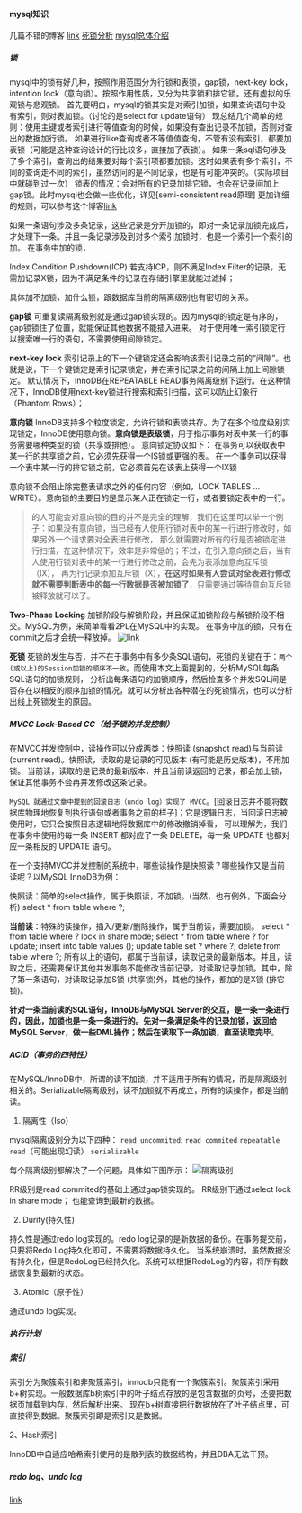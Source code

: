 #### mysql知识

几篇不错的博客  [link](http://hedengcheng.com/?p=771#_Toc374698322)
 [死锁分析](https://www.cnblogs.com/LBSer/p/5183300.html)
 [mysql总体介绍](https://draveness.me/mysql-innodb)

##### 锁

mysql中的锁有好几种，按照作用范围分为行锁和表锁，gap锁，next-key lock，intention lock（意向锁）。按照作用性质，又分为共享锁和排它锁。还有虚拟的乐观锁与悲观锁。
首先要明白，mysql的锁其实是对索引加锁，如果查询语句中没有索引，则对表加锁。（讨论的是select  for update语句）
现总结几个简单的规则：使用主键或者索引进行等值查询的时候，如果没有查出记录不加锁，否则对查出的数据加行锁。
如果进行like查询或者不等值值查询，不管有没有索引，都要加表锁（可能是这种查询设计的行比较多，直接加了表锁）。
如果一条sql语句涉及了多个索引，查询出的结果要对每个索引项都要加锁。这时如果表有多个索引，不同的查询走不同的索引，虽然访问的是不同记录，也是有可能冲突的。（实际项目中就碰到过一次）
锁表的情况：会对所有的记录加排它锁，也会在记录间加上gap锁。此时mysql也会做一些优化，详见[semi-consistent read原理]
更加详细的规则，可以参考这个博客[link](https://blog.csdn.net/claram/article/details/54023216)

如果一条语句涉及多条记录，这些记录是分开加锁的，即对一条记录加锁完成后，才处理下一条。并且一条记录涉及到对多个索引加锁时，也是一个索引一个索引的加。
在事务中加的锁，

Index Condition Pushdown(ICP) 若支持ICP，则不满足Index Filter的记录，无需加记录X锁，因为不满足条件的记录在存储引擎里就能过滤掉；

具体加不加锁，加什么锁，跟数据库当前的隔离级别也有密切的关系。

**gap锁**
可重复读隔离级别就是通过gap锁实现的。因为mysql的锁定是有序的，gap锁锁住了位置，就能保证其他数据不能插入进来。
对于使用唯一索引锁定行以搜索唯一行的语句，不需要使用间隙锁定。

**next-key lock**
索引记录上的下一个键锁定还会影响该索引记录之前的“间隙”。也就是说，下一个键锁定是索引记录锁定，并在索引记录之前的间隔上加上间隙锁定。
默认情况下，InnoDB在REPEATABLE READ事务隔离级别下运行。在这种情况下，InnoDB使用next-key锁进行搜索和索引扫描，这可以防止幻象行（Phantom Rows）；

**意向锁**
InnoDB支持多个粒度锁定，允许行锁和表锁共存。为了在多个粒度级别实现锁定，InnoDB使用意向锁。**意向锁是表级锁**，用于指示事务对表中某一行的事务需要哪种类型的锁（共享或排他）。
意向锁定协议如下：
    在事务可以获取表中某一行的共享锁之前，它必须先获得一个IS锁或更强的表。
    在一个事务可以获得一个表中某一行的排它锁之前，它必须首先在该表上获得一个IX锁

意向锁不会阻止除完整表请求之外的任何内容（例如，LOCK TABLES ... WRITE）。意向锁的主要目的是显示某人正在锁定一行，或者要锁定表中的一行。

> 的人可能会对意向锁的目的并不是完全的理解，我们在这里可以举一个例子：如果没有意向锁，当已经有人使用行锁对表中的某一行进行修改时，如果另外一个请求要对全表进行修改，
那么就需要对所有的行是否被锁定进行扫描，在这种情况下，效率是非常低的；不过，在引入意向锁之后，当有人使用行锁对表中的某一行进行修改之前，会先为表添加意向互斥锁（IX），
再为行记录添加互斥锁（X），**在这时如果有人尝试对全表进行修改就不需要判断表中的每一行数据是否被加锁了**，只需要通过等待意向互斥锁被释放就可以了。

**Two-Phase Locking**
加锁阶段与解锁阶段，并且保证加锁阶段与解锁阶段不相交。MySQL为例，来简单看看2PL在MySQL中的实现。
在事务中加的锁，只有在commit之后才会统一释放掉。
![link](http://www.yupoo.com/photos/hedengcheng/90010758/)

**死锁**
死锁的发生与否，并不在于事务中有多少条SQL语句，死锁的关键在于：`两个(或以上)的Session加锁的顺序不一致`。而使用本文上面提到的，分析MySQL每条SQL语句的加锁规则，
分析出每条语句的加锁顺序，然后检查多个并发SQL间是否存在以相反的顺序加锁的情况，就可以分析出各种潜在的死锁情况，也可以分析出线上死锁发生的原因。


##### MVCC  Lock-Based CC（给予锁的并发控制）

在MVCC并发控制中，读操作可以分成两类：快照读 (snapshot read)与当前读 (current read)。快照读，读取的是记录的可见版本 (有可能是历史版本)，不用加锁。
当前读，读取的是记录的最新版本，并且当前读返回的记录，都会加上锁，保证其他事务不会再并发修改这条记录。

`MySQL 就通过文章中提到的回滚日志（undo log）实现了 MVCC`。[回滚日志并不能将数据库物理地恢复到执行语句或者事务之前的样子]；它是逻辑日志，当回滚日志被使用时，它只会按照日志逻辑地将数据库中的修改撤销掉看，
可以理解为，我们在事务中使用的每一条 INSERT 都对应了一条 DELETE，每一条 UPDATE 也都对应一条相反的 UPDATE 语句。

在一个支持MVCC并发控制的系统中，哪些读操作是快照读？哪些操作又是当前读呢？以MySQL InnoDB为例：

快照读：简单的select操作，属于快照读，不加锁。(当然，也有例外，下面会分析)
select * from table where ?;

**当前读**：特殊的读操作，插入/更新/删除操作，属于当前读，需要加锁。
select * from table where ? lock in share mode;
select * from table where ? for update;
insert into table values ();
update table set ? where ?;
delete from table where ?;
所有以上的语句，都属于当前读，读取记录的最新版本。并且，读取之后，还需要保证其他并发事务不能修改当前记录，对读取记录加锁。其中，除了第一条语句，对读取记录加S锁 (共享锁)外，其他的操作，都加的是X锁 (排它锁)。

**针对一条当前读的SQL语句，InnoDB与MySQL Server的交互，是一条一条进行的，因此，加锁也是一条一条进行的。先对一条满足条件的记录加锁，返回给MySQL Server，做一些DML操作；然后在读取下一条加锁，直至读取完毕**。



##### ACID（事务的四特性）

在MySQL/InnoDB中，所谓的读不加锁，并不适用于所有的情况，而是隔离级别相关的。Serializable隔离级别，读不加锁就不再成立，所有的读操作，都是当前读。

1. 隔离性（Iso）

 mysql隔离级别分为以下四种：
`read uncommited`:
`read commited`
`repeatable read`（可能出现幻读）
`serializable`

每个隔离级别都解决了一个问题，具体如下图所示：
![隔离级别](https://img.draveness.me/2017-08-20-Transaction-Isolation-Matrix.jpg-1000width)

RR级别是read commited的基础上通过gap锁实现的。
RR级别下通过select lock in share mode； 也能查询到最新的数据。

2. Durity(持久性)

持久性是通过redo log实现的。redo log记录的是新数据的备份。在事务提交前，只要将Redo Log持久化即可，不需要将数据持久化。
当系统崩溃时，虽然数据没有持久化，但是RedoLog已经持久化。系统可以根据RedoLog的内容，将所有数据恢复到最新的状态。

3. Atomic（原子性）

通过undo log实现。


##### 执行计划

##### 索引

索引分为聚簇索引和非聚簇索引，innodb只能有一个聚簇索引。聚簇索引采用b+树实现。一般数据库b树索引中的叶子结点存放的是包含数据的页号，还要把数据页加载到内存，然后解析出来。
现在b+树直接把行数据放在了叶子结点里，可直接得到数据。聚簇索引即是索引又是数据。

2、Hash索引

InnoDB中自适应哈希索引使用的是散列表的数据结构，并且DBA无法干预。


#####  redo log、undo log

[link](http://www.zhdba.com/mysqlops/2012/04/06/innodb-log1/)